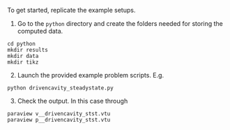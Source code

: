 
To get started, replicate the example setups.

 1. Go to the `python` directory and create the folders needed for storing the computed data.
```
cd python
mkdir results
mkdir data
mkdir tikz
```
 2. Launch the provided example problem scripts. E.g.
```
python drivencavity_steadystate.py
```
 3. Check the output. In this case through
```
paraview v__drivencavity_stst.vtu
paraview p__drivencavity_stst.vtu
```
